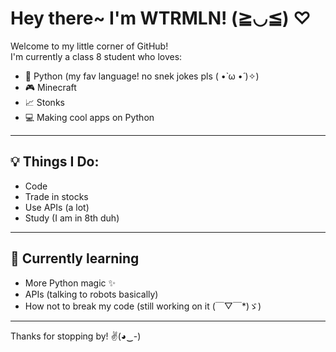 # Hey there~ I'm WTRMLN! (≧◡≦) ♡

Welcome to my little corner of GitHub!  
I'm currently a class 8 student who loves:

- 🐍 Python (my fav language! no snek jokes pls ( •̀ ω •́ )✧)
- 🎮 Minecraft
- 📈 Stonks 
- 💻 Making cool apps on Python

---
## 💡 Things I Do:
- Code
- Trade in stocks
- Use APIs (a lot)
- Study (I am in 8th duh)

---

## 🌱 Currently learning

- More Python magic ✨
- APIs (talking to robots basically)
- How not to break my code (still working on it (￣▽￣*)ゞ)

---

Thanks for stopping by! ✌(◕‿-)
